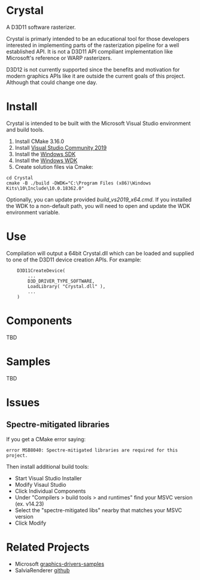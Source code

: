 # Crystal
A D3D11 software rasterizer.

Crystal is primarly intended to be an educational tool for those developers interested in implementing parts of the rasterization pipeline for a well established API. It is not a D3D11 API compiliant implementation like Microsoft's reference or WARP rasterizers.

D3D12 is not currently supported since the benefits and motivation for modern graphics APIs like it are outside the current goals of this project. Although that could change one day.

# Install

Crystal is intended to be built with the Microsoft Visual Studio environment and build tools.

1. Install CMake 3.16.0
1. Install [Visual Studio Community 2019](https://visualstudio.microsoft.com/vs/)
1. Install the [Windows SDK](https://developer.microsoft.com/en-US/windows/downloads/windows-10-sdk)
1. Install the [Windows WDK](https://docs.microsoft.com/en-us/windows-hardware/drivers/download-the-wdk)
1. Create solution files via Cmake:
```
cd Crystal
cmake -B ./build -DWDK="C:\Program Files (x86)\Windows Kits\10\Include\10.0.18362.0"
```

Optionally, you can update provided _build\_vs2019\_x64.cmd_. If you installed the WDK to a non-default path, you will need to open and update the WDK environment variable.

# Use

Compilation will output a 64bit Crystal.dll which can be loaded and supplied to one of the D3D11 device creation APIs. For example:

```
    D3D11CreateDevice(
        ...
        D3D_DRIVER_TYPE_SOFTWARE,
        LoadLibrary( "Crystal.dll" ),
        ...
    )
```

# Components

TBD 

# Samples

TBD

# Issues

##  Spectre-mitigated libraries
If you get a CMake error saying:
```
error MSB8040: Spectre-mitigated libraries are required for this project.
```
Then install additional build tools:
* Start Visual Studio Installer 
* Modify Visaul Studio
* Click Individual Components
* Under "Compilers > build tools > and runtimes" find your MSVC version (ex. v14.23)
* Select the "spectre-mitigated libs" nearby that matches your MSVC version
* Click Modify

# Related Projects

* Microsoft [graphics-drivers-samples](https://github.com/microsoft/graphics-driver-samples)
* SalviaRenderer [github](https://github.com/wuye9036/SalviaRenderer)